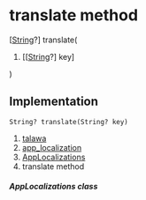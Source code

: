 
<div>

# translate method

</div>


[[String](https://api.flutter.dev/flutter/dart-core/String-class.html)?]
translate(

1.  [[[String](https://api.flutter.dev/flutter/dart-core/String-class.md)?]
    key]

)



## Implementation

``` language-dart
String? translate(String? key) 
```







1.  [talawa](../../index.md)
2.  [app_localization](../../utils_app_localization/)
3.  [AppLocalizations](../../utils_app_localization/AppLocalizations-class.md)
4.  translate method

##### AppLocalizations class







